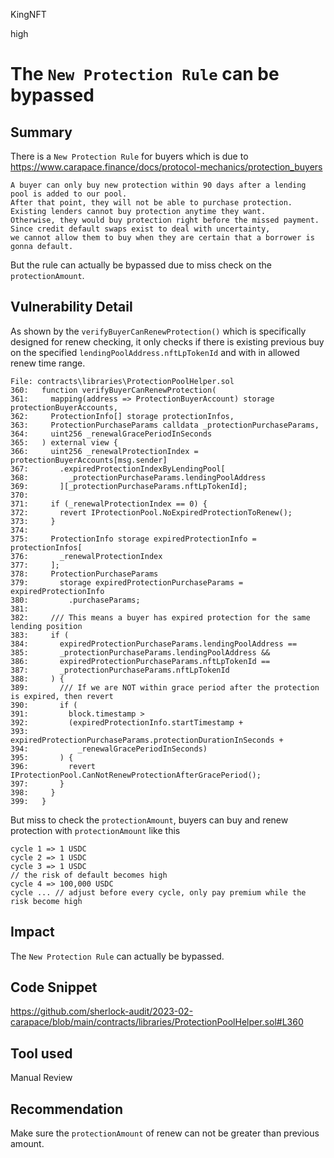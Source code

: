 KingNFT

high

# The ````New Protection Rule```` can be bypassed

## Summary
There is a ````New Protection Rule```` for buyers which is due to
https://www.carapace.finance/docs/protocol-mechanics/protection_buyers
```solidity
A buyer can only buy new protection within 90 days after a lending pool is added to our pool. 
After that point, they will not be able to purchase protection.
Existing lenders cannot buy protection anytime they want.
Otherwise, they would buy protection right before the missed payment. 
Since credit default swaps exist to deal with uncertainty, 
we cannot allow them to buy when they are certain that a borrower is gonna default.
```
But the rule can actually be bypassed due to miss check on the ````protectionAmount````.


## Vulnerability Detail
As shown by the ````verifyBuyerCanRenewProtection()```` which is specifically designed for renew checking, it only checks if there is existing previous buy on the specified ````lendingPoolAddress.nftLpTokenId```` and with in allowed renew time range.
```solidity
File: contracts\libraries\ProtectionPoolHelper.sol
360:   function verifyBuyerCanRenewProtection(
361:     mapping(address => ProtectionBuyerAccount) storage protectionBuyerAccounts,
362:     ProtectionInfo[] storage protectionInfos,
363:     ProtectionPurchaseParams calldata _protectionPurchaseParams,
364:     uint256 _renewalGracePeriodInSeconds
365:   ) external view {
366:     uint256 _renewalProtectionIndex = protectionBuyerAccounts[msg.sender]
367:       .expiredProtectionIndexByLendingPool[
368:         _protectionPurchaseParams.lendingPoolAddress
369:       ][_protectionPurchaseParams.nftLpTokenId];
370: 
371:     if (_renewalProtectionIndex == 0) {
372:       revert IProtectionPool.NoExpiredProtectionToRenew();
373:     }
374: 
375:     ProtectionInfo storage expiredProtectionInfo = protectionInfos[
376:       _renewalProtectionIndex
377:     ];
378:     ProtectionPurchaseParams
379:       storage expiredProtectionPurchaseParams = expiredProtectionInfo
380:         .purchaseParams;
381: 
382:     /// This means a buyer has expired protection for the same lending position
383:     if (
384:       expiredProtectionPurchaseParams.lendingPoolAddress ==
385:       _protectionPurchaseParams.lendingPoolAddress &&
386:       expiredProtectionPurchaseParams.nftLpTokenId ==
387:       _protectionPurchaseParams.nftLpTokenId
388:     ) {
389:       /// If we are NOT within grace period after the protection is expired, then revert
390:       if (
391:         block.timestamp >
392:         (expiredProtectionInfo.startTimestamp +
393:           expiredProtectionPurchaseParams.protectionDurationInSeconds +
394:           _renewalGracePeriodInSeconds)
395:       ) {
396:         revert IProtectionPool.CanNotRenewProtectionAfterGracePeriod();
397:       }
398:     }
399:   }

```
But miss to check the ````protectionAmount````, buyers can buy and renew protection with ````protectionAmount```` like this
```solidity
cycle 1 => 1 USDC
cycle 2 => 1 USDC
cycle 3 => 1 USDC
// the risk of default becomes high
cycle 4 => 100,000 USDC
cycle ... // adjust before every cycle, only pay premium while the risk become high
```

## Impact
The ````New Protection Rule```` can actually be bypassed.

## Code Snippet
https://github.com/sherlock-audit/2023-02-carapace/blob/main/contracts/libraries/ProtectionPoolHelper.sol#L360

## Tool used

Manual Review

## Recommendation
Make sure the ````protectionAmount```` of renew can not be greater than previous amount.
